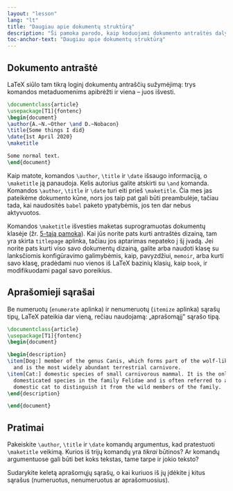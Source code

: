 ```yaml
---
layout: "lesson"
lang: "lt"
title: "Daugiau apie dokumentų struktūrą"
description: "Ši pamoka parodo, kaip koduojami dokumento antraštės dalys ir kaip konstruoti aprašymų sąrašus."
toc-anchor-text: "Daugiau apie dokumentų struktūrą"
---
```


## Dokumento antraštė

LaTeX siūlo tam tikrą loginį dokumentų antraščių sužymėjimą: trys komandos
metaduomenims apibrėžti ir viena &ndash; juos išvesti.

```latex
\documentclass{article}
\usepackage[T1]{fontenc}
\begin{document}
\author{A.~N.~Other \and D.~Nobacon}
\title{Some things I did}
\date{1st April 2020}
\maketitle

Some normal text.
\end{document}
```

Kaip matote, komandos `\author`, `\title` ir `\date` išsaugo informaciją, o
`\maketitle` ją panaudoja.  Kelis autorius galite atskirti su `\and` komanda.
Komandos `\author`, `\title` ir `\date` turi eiti prieš `\maketitle`. Čia mes
jas pateikėme dokumento kūne, nors jos taip pat gali būti preambulėje, tačiau
tada, kai naudositės `babel` paketo ypatybėmis, jos ten dar nebus aktyvuotos.

Komandos `\maketitle` išvesties maketas suprogramuotas dokumentų klasėje
(žr. [5-tąją pamoką](lesson-05)).  Kai jūs norite pats kurti antraštės
dizainą, tam yra skirta `titlepage` aplinka, tačiau jos aptarimas nepateko į
šį įvadą.  Jei norite pats kurti viso savo dokumentų dizainą, galite arba
naudoti klasę su lanksčiomis konfigūravimo galimybėmis, kaip, pavyzdžiui,
`memoir`, arba kurti savo klasę, pradėdami nuo vienos iš LaTeX bazinių
klasių, kaip `book`, ir modifikuodami pagal savo poreikius.


## Aprašomieji sąrašai

Be numeruotų (`enumerate` aplinka) ir nenumeruotų (`itemize` aplinka) sąrašų
tipų, LaTeX pateikia dar vieną, rečiau naudojamą: „aprašomąjį" sąrašo tipą.

```latex
\documentclass{article}
\usepackage[T1]{fontenc}
\begin{document}

\begin{description}
\item[Dog:] member of the genus Canis, which forms part of the wolf-like canids,
  and is the most widely abundant terrestrial carnivore.
\item[Cat:] domestic species of small carnivorous mammal. It is the only
  domesticated species in the family Felidae and is often referred to as the
  domestic cat to distinguish it from the wild members of the family.
\end{description}

\end{document}
```

## Pratimai

Pakeiskite `\author`, `\title` ir `\date` komandų argumentus, kad pratestuoti
`\maketitle` veikimą.  Kurios iš trijų komandų yra _tikrai_ būtinos?  Ar
komandų argumentuose gali būti bet koks tekstas, tame tarpe ir jokio teksto?

Sudarykite keletą aprašomųjų sąrašų, o kai kuriuos iš jų įdėkite į kitus
sąrašus (numeruotus, nenumeruotus ar aprašomuosius).
